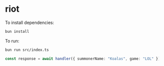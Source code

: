 # riot

To install dependencies:

```bash
bun install
```

To run:

```bash
bun run src/index.ts
```

```ts
const response = await handler({ summonerName: "Koalas", game: "LOL" });
```
